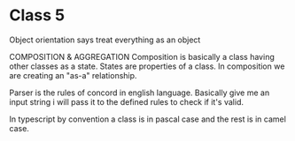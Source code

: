# Class 5

Object orientation says treat everything as an object

COMPOSITION & AGGREGATION
Composition is basically a class having other classes as a state. States are properties of a class. In composition we are creating an "as-a" relationship.

Parser is the rules of concord in english language. Basically give me an input string i will pass it to the defined rules to check if it's valid.

In typescript by convention a class is in pascal case and the rest is in camel case.
